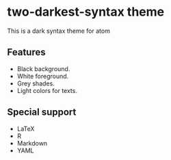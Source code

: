 # two-darkest-syntax theme

This is a dark syntax theme for atom

## Features

- Black background.
- White foreground.
- Grey shades.
- Light colors for texts.

## Special support

- LaTeX
- R
- Markdown
- YAML
